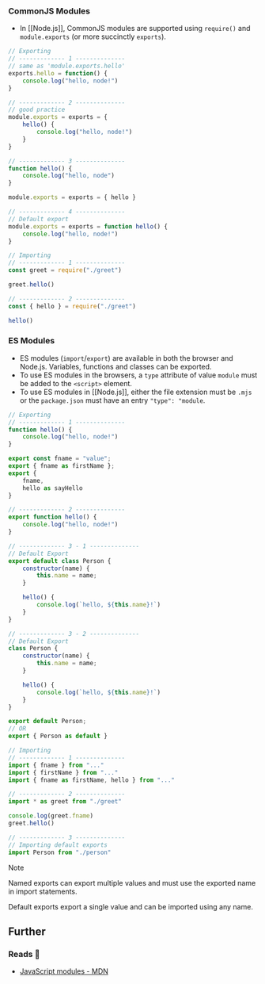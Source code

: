 ### CommonJS Modules

- In [[Node.js]], CommonJS modules are supported using `require()` and `module.exports` (or more succinctly `exports`). 

```js
// Exporting
// ------------- 1 --------------
// same as 'module.exports.hello'
exports.hello = function() {
    console.log("hello, node!")
}

// ------------- 2 --------------
// good practice
module.exports = exports = {
    hello() {
        console.log("hello, node!")
    }
}

// ------------- 3 --------------
function hello() {
    console.log("hello, node")
}

module.exports = exports = { hello }

// ------------- 4 --------------
// Default export
module.exports = exports = function hello() {
    console.log("hello, node!")
}
```

```js
// Importing
// ------------- 1 --------------
const greet = require("./greet")

greet.hello()

// ------------- 2 --------------
const { hello } = require("./greet")

hello()
```

### ES Modules

- ES modules (`import`/`export`) are available in both the browser and Node.js. Variables, functions and classes can be exported.
- To use ES modules in the browsers, a `type` attribute of value `module` must be added to the `<script>` element.
- To use ES modules in [[Node.js]], either the file extension must be `.mjs` or the `package.json` must have an entry `"type": "module`.

```js
// Exporting
// ------------- 1 --------------
function hello() {
    console.log("hello, node!")
}

export const fname = "value";
export { fname as firstName };
export {
    fname,
    hello as sayHello
}

// ------------- 2 --------------
export function hello() {
    console.log("hello, node!")
}

// ------------- 3 - 1 --------------
// Default Export
export default class Person {
    constructor(name) {
        this.name = name;
    }

    hello() {
        console.log(`hello, ${this.name}!`)
    }
}

// ------------- 3 - 2 --------------
// Default Export
class Person {
    constructor(name) {
        this.name = name;
    }

    hello() {
        console.log(`hello, ${this.name}!`)
    }
}

export default Person; 
// OR
export { Person as default }
```

```js
// Importing
// ------------- 1 --------------
import { fname } from "..."
import { firstName } from "..."
import { fname as firstName, hello } from "..."

// ------------- 2 --------------
import * as greet from "./greet"

console.log(greet.fname)
greet.hello()

// ------------- 3 --------------
// Importing default exports
import Person from "./person"
```

> [!note]
> Named exports can export multiple values and must use the exported name in import statements.
> 
> Default exports export a single value and can be imported using any name.

## Further

### Reads 📄

- [JavaScript modules - MDN](https://developer.mozilla.org/en-US/docs/Web/JavaScript/Guide/Modules)